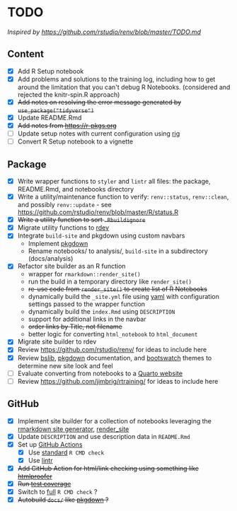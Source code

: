 # TODO

*Inspired by <https://github.com/rstudio/renv/blob/master/TODO.md>*

## Content

- [x] Add R Setup notebook
- [x] Add problems and solutions to the training log, including how to get around the limitation that you can't debug R Notebooks. (considered and rejected the knitr-spin.R approach)
- [x] ~~Add notes on resolving the error message generated by `use_package("tidyverse")`~~
- [x] Update README.Rmd
- [x] ~~Add notes from <https://r-pkgs.org>~~
- [ ] Update setup notes with current configuration using [rig](https://github.com/r-lib/rig)
- [ ] Convert R Setup notebook to a vignette

## Package

- [x] Write wrapper functions to `styler` and `lintr` all files: the package, README.Rmd, and notebooks directory
- [x] Write a utility/maintenance function to verify: `renv::status`, `renv::clean`, and possibly `renv::update` - see <https://github.com/rstudio/renv/blob/master/R/status.R>
- [x] ~~Write a utility function to sort `.Rbuildignore`~~
- [x] Migrate utility functions to [rdev](https://github.com/jabenninghoff/rdev)
- [x] Integrate `build-site` and pkgdown using custom navbars
  - Implement [pkgdown](https://pkgdown.r-lib.org)
  - Rename notebooks/ to analysis/, `build-site` in a subdirectory (docs/analysis)
- [x] Refactor site builder as an R function
  - wrapper for `rmarkdown::render_site()`
  - run the build in a temporary directory like `render_site()`
  - ~~re-use code from `render_site()` to create list of R Notebooks~~
  - dynamically build the `_site.yml` file using [yaml](https://github.com/vubiostat/r-yaml) with configuration settings passed to the wrapper function
  - dynamically build the `index.Rmd` using `DESCRIPTION`
  - support for additional links in the navbar
  - ~~order links by Title, not filename~~
  - better logic for converting `html_notebook` to `html_document`
- [x] Migrate site builder to rdev
- [x] Review <https://github.com/rstudio/renv/> for ideas to include here
- [x] Review [bslib](https://rstudio.github.io/bslib/index.html), [pkgdown](https://pkgdown.r-lib.org/articles/customise.html) documentation, and [bootswatch](https://bootswatch.com) themes to determine new site look and feel
- [ ] Evaluate converting from notebooks to a [Quarto website](https://quarto.org/docs/websites/)
- [ ] Review <https://github.com/jimbrig/rtraining/> for ideas to include here

## GitHub

- [x] Implement site builder for a collection of notebooks leveraging the [rmarkdown site generator](https://bookdown.org/yihui/rmarkdown/rmarkdown-site.html), [render_site](https://rdrr.io/cran/rmarkdown/man/render_site.html)
- [x] Update `DESCRIPTION` and use description data in `README.Rmd`
- [x] Set up [GitHub Actions](https://usethis.r-lib.org/reference/github_actions.html)
  - [x] Use [standard](https://github.com/r-lib/actions/blob/master/examples/check-standard.yaml) `R CMD check`
  - [x] Use [lintr](https://github.com/r-lib/actions/blob/master/examples/lint.yaml)
- [x] ~~Add GitHub Action for html/link checking using something like [htmlproofer](https://github.com/gjtorikian/html-proofer)~~
- [x] ~~Run [test coverage](https://github.com/r-lib/actions/blob/master/examples/test-coverage.yaml)~~
- [x] Switch to  [full](https://github.com/r-lib/actions/blob/master/examples/check-full.yaml) `R CMD check` ?
- [x] ~~Autobuild `docs/` like [pkgdown](https://github.com/r-lib/actions/blob/master/examples/pkgdown.yaml) ?~~
